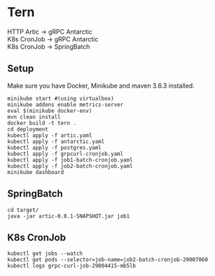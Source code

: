 # Tern

HTTP Artic -> gRPC Antarctic    
K8s CronJob -> gRPC Antarctic   
K8s CronJob -> SpringBatch

## Setup

Make sure you have Docker, Minikube and maven 3.6.3 installed.    

````
minikube start #(using virtualbox)    
minikube addons enable metrics-server    
eval $(minikube docker-env)    
mvn clean install    
docker build -t tern .    
cd deployment    
kubectl apply -f artic.yaml    
kubectl apply -f antarctic.yaml  
kubectl apply -f postgres.yaml  
kubectl apply -f grpcurl-cronjob.yaml    
kubectl apply -f job1-batch-cronjob.yaml    
kubectl apply -f job2-batch-cronjob.yaml    
minikube dashboard
````

## SpringBatch
````
cd target/
java -jar artic-0.0.1-SNAPSHOT.jar job1
````

## K8s CronJob
````
kubectl get jobs --watch
kubectl get pods --selector=job-name=job2-batch-cronjob-29007060
kubectl logs grpc-curl-job-29004415-mb5lb
````